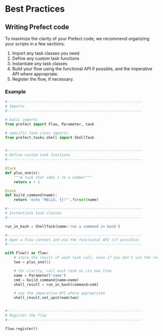 # Best Practices

## Writing Prefect code

To maximize the clarity of your Prefect code, we recommend organizing your scripts in a few sections:
1. Import any task classes you need
2. Define any custom task functions
3. Instantiate any task classes
4. Build your flow using the functional API if possible, and the imperative API where appropriate.
5. Register the flow, if necessary.

### Example

```python
#--------------------------------------------------------------
# Imports
#--------------------------------------------------------------

# basic imports
from prefect import Flow, Parameter, task

# specific task class imports
from prefect.tasks.shell import ShellTask


#--------------------------------------------------------------
# Define custom task functions
#--------------------------------------------------------------

@task
def plus_one(x):
    """A task that adds 1 to a number"""
    return x + 1

@task
def build_command(name):
    return 'echo "HELLO, {}!"'.format(name)

#--------------------------------------------------------------
# Instantiate task classes
#--------------------------------------------------------------

run_in_bash = ShellTask(name='run a command in bash')

#--------------------------------------------------------------
# Open a Flow context and use the functional API (if possible)
#--------------------------------------------------------------

with Flow() as flow:
    # store the result of each task call, even if you don't use the result again
    two = plus_one(1)

    # for clarity, call each task on its own line
    name = Parameter('name')
    cmd = build_command(name=name)
    shell_result = run_in_bash(command=cmd)

    # use the imperative API where appropriate
    shell_result.set_upstream(two)


#--------------------------------------------------------------
# Register the flow
#--------------------------------------------------------------

flow.register()

```
